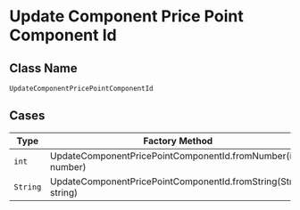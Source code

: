 
# Update Component Price Point Component Id

## Class Name

`UpdateComponentPricePointComponentId`

## Cases

| Type | Factory Method |
|  --- | --- |
| `int` | UpdateComponentPricePointComponentId.fromNumber(int number) |
| `String` | UpdateComponentPricePointComponentId.fromString(String string) |


